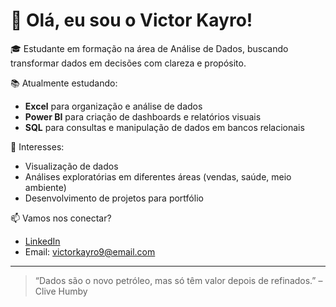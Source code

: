 # 👋 Olá, eu sou o Victor Kayro!

🎓 Estudante em formação na área de Análise de Dados, buscando transformar dados em decisões com clareza e propósito.

📚 Atualmente estudando:
- **Excel** para organização e análise de dados
- **Power BI** para criação de dashboards e relatórios visuais
- **SQL** para consultas e manipulação de dados em bancos relacionais

🧠 Interesses:
- Visualização de dados
- Análises exploratórias em diferentes áreas (vendas, saúde, meio ambiente)
- Desenvolvimento de projetos para portfólio

📫 Vamos nos conectar?
- [LinkedIn](https://www.linkedin.com/in/seu-usuario)
- Email: victorkayro9@email.com

---

> “Dados são o novo petróleo, mas só têm valor depois de refinados.” – Clive Humby
